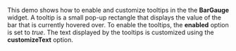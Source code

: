 This demo shows how to&nbsp;enable and customize tooltips in&nbsp;the the **BarGauge** widget. A&nbsp;tooltip is&nbsp;a&nbsp;small pop-up rectangle that displays the value of&nbsp;the bar that is&nbsp;currently hovered over. To&nbsp;enable the tooltips, the **enabled** option is&nbsp;set to _true_. The text displayed by&nbsp;the tooltips is&nbsp;customized using the **customizeText** option.